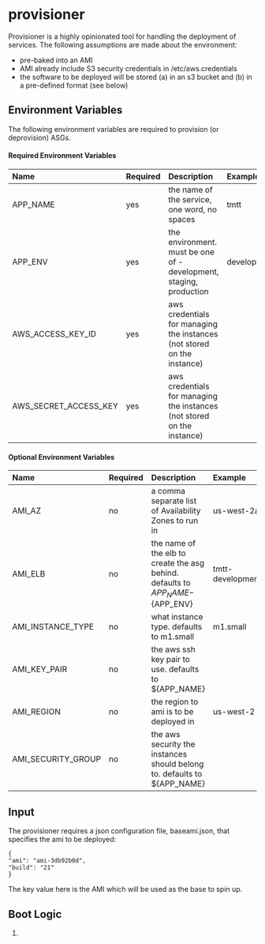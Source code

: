 provisioner
===========

Provisioner is a highly opinionated tool for handling the deployment of services.  The following assumptions are made about the environment:

* pre-baked into an AMI
* AMI already include S3 security credentials in /etc/aws.credentials
* the software to be deployed will be stored (a) in an s3 bucket and (b) in a pre-defined format (see below) 

## Environment Variables

The following environment variables are required to provision (or deprovision) ASGs.

#### Required Environment Variables

|Name|Required|Description|Example|
|:---|:-------|:----------|:------|
|APP_NAME|yes|the name of the service, one word, no spaces|tmtt|
|APP_ENV|yes|the environment. must be one of - development, staging, production|development|
|AWS_ACCESS_KEY_ID|yes|aws credentials for managing the instances (not stored on the instance)|
|AWS_SECRET_ACCESS_KEY|yes|aws credentials for managing the instances (not stored on the instance)|

#### Optional Environment Variables

|Name|Required|Description|Example|
|:---|:-------|:----------|:------|
|AMI_AZ|no|a comma separate list of Availability Zones to run in|us-west-2a|
|AMI_ELB|no|the name of the elb to create the asg behind.  defaults to ${APP_NAME}-${APP_ENV}|tmtt-development|
|AMI_INSTANCE_TYPE|no|what instance type. defaults to m1.small|m1.small|
|AMI_KEY_PAIR|no|the aws ssh key pair to use.  defaults to ${APP_NAME}|
|AMI_REGION|no|the region to ami is to be deployed in|us-west-2|
|AMI_SECURITY_GROUP|no|the aws security the instances should belong to.  defaults to ${APP_NAME}|
 
## Input

The provisioner requires a json configuration file, baseami.json, that specifies the ami to be deployed:

```
{
"ami": "ami-3db92b0d",
"build": "21"
}
```

The key value here is the AMI which will be used as the base to spin up.

## Boot Logic

1. 
